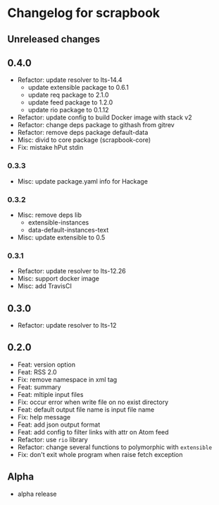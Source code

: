 # Changelog for scrapbook

## Unreleased changes

## 0.4.0

- Refactor: update resolver to lts-14.4
  - update extensible package to 0.6.1
  - update req package to 2.1.0
  - update feed package to 1.2.0
  - update rio package to 0.1.12
- Refactor: update config to build Docker image with stack v2
- Refactor: change deps package to githash from gitrev
- Refactor: remove deps package default-data
- Misc: divid to core package (scrapbook-core)
- Fix: mistake hPut stdin

### 0.3.3

- Misc: update package.yaml info for Hackage

### 0.3.2

- Misc: remove deps lib
    - extensible-instances
    - data-default-instances-text
- Misc: update extensible to 0.5

### 0.3.1

- Refactor: update resolver to lts-12.26
- Misc: support docker image
- Misc: add TravisCI

## 0.3.0

- Refactor: update resolver to lts-12

## 0.2.0

- Feat: version option
- Feat: RSS 2.0
- Fix: remove namespace in xml tag
- Feat: summary
- Feat: mltiple input files
- Fix: occur error when write file on no exist directory
- Feat: default output file name is input file name
- Fix: help message
- Feat: add json output format
- Feat: add config to filter links with attr on Atom feed
- Refactor: use `rio` library
- Refactor: change several functions to polymorphic with `extensible`
- Fix: don't exit whole program when raise fetch exception

## Alpha

- alpha release
